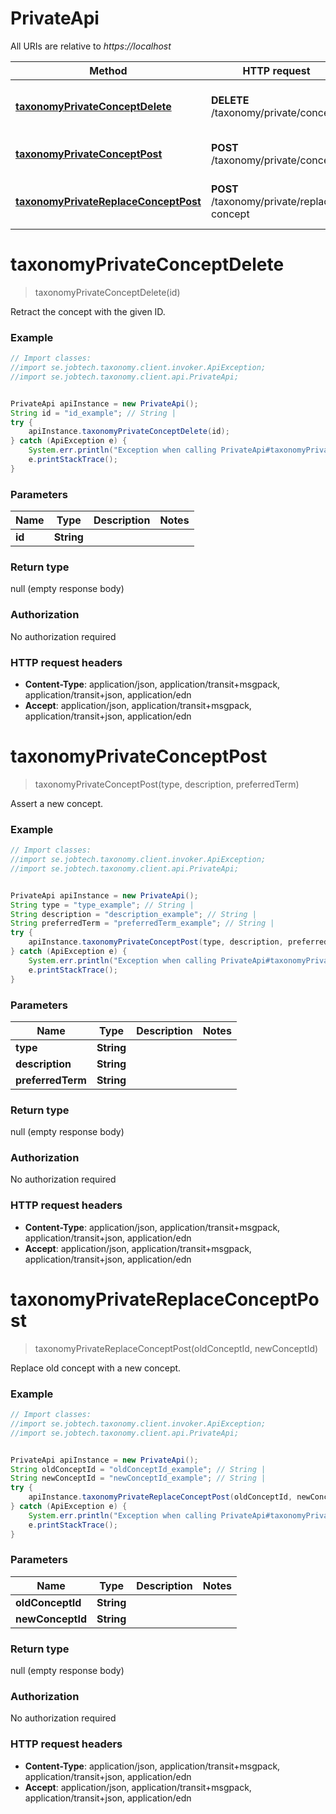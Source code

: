 # PrivateApi

All URIs are relative to *https://localhost*

Method | HTTP request | Description
------------- | ------------- | -------------
[**taxonomyPrivateConceptDelete**](PrivateApi.md#taxonomyPrivateConceptDelete) | **DELETE** /taxonomy/private/concept | Retract the concept with the given ID.
[**taxonomyPrivateConceptPost**](PrivateApi.md#taxonomyPrivateConceptPost) | **POST** /taxonomy/private/concept | Assert a new concept.
[**taxonomyPrivateReplaceConceptPost**](PrivateApi.md#taxonomyPrivateReplaceConceptPost) | **POST** /taxonomy/private/replace-concept | Replace old concept with a new concept.


<a name="taxonomyPrivateConceptDelete"></a>
# **taxonomyPrivateConceptDelete**
> taxonomyPrivateConceptDelete(id)

Retract the concept with the given ID.

### Example
```java
// Import classes:
//import se.jobtech.taxonomy.client.invoker.ApiException;
//import se.jobtech.taxonomy.client.api.PrivateApi;


PrivateApi apiInstance = new PrivateApi();
String id = "id_example"; // String | 
try {
    apiInstance.taxonomyPrivateConceptDelete(id);
} catch (ApiException e) {
    System.err.println("Exception when calling PrivateApi#taxonomyPrivateConceptDelete");
    e.printStackTrace();
}
```

### Parameters

Name | Type | Description  | Notes
------------- | ------------- | ------------- | -------------
 **id** | **String**|  |

### Return type

null (empty response body)

### Authorization

No authorization required

### HTTP request headers

 - **Content-Type**: application/json, application/transit+msgpack, application/transit+json, application/edn
 - **Accept**: application/json, application/transit+msgpack, application/transit+json, application/edn

<a name="taxonomyPrivateConceptPost"></a>
# **taxonomyPrivateConceptPost**
> taxonomyPrivateConceptPost(type, description, preferredTerm)

Assert a new concept.

### Example
```java
// Import classes:
//import se.jobtech.taxonomy.client.invoker.ApiException;
//import se.jobtech.taxonomy.client.api.PrivateApi;


PrivateApi apiInstance = new PrivateApi();
String type = "type_example"; // String | 
String description = "description_example"; // String | 
String preferredTerm = "preferredTerm_example"; // String | 
try {
    apiInstance.taxonomyPrivateConceptPost(type, description, preferredTerm);
} catch (ApiException e) {
    System.err.println("Exception when calling PrivateApi#taxonomyPrivateConceptPost");
    e.printStackTrace();
}
```

### Parameters

Name | Type | Description  | Notes
------------- | ------------- | ------------- | -------------
 **type** | **String**|  |
 **description** | **String**|  |
 **preferredTerm** | **String**|  |

### Return type

null (empty response body)

### Authorization

No authorization required

### HTTP request headers

 - **Content-Type**: application/json, application/transit+msgpack, application/transit+json, application/edn
 - **Accept**: application/json, application/transit+msgpack, application/transit+json, application/edn

<a name="taxonomyPrivateReplaceConceptPost"></a>
# **taxonomyPrivateReplaceConceptPost**
> taxonomyPrivateReplaceConceptPost(oldConceptId, newConceptId)

Replace old concept with a new concept.

### Example
```java
// Import classes:
//import se.jobtech.taxonomy.client.invoker.ApiException;
//import se.jobtech.taxonomy.client.api.PrivateApi;


PrivateApi apiInstance = new PrivateApi();
String oldConceptId = "oldConceptId_example"; // String | 
String newConceptId = "newConceptId_example"; // String | 
try {
    apiInstance.taxonomyPrivateReplaceConceptPost(oldConceptId, newConceptId);
} catch (ApiException e) {
    System.err.println("Exception when calling PrivateApi#taxonomyPrivateReplaceConceptPost");
    e.printStackTrace();
}
```

### Parameters

Name | Type | Description  | Notes
------------- | ------------- | ------------- | -------------
 **oldConceptId** | **String**|  |
 **newConceptId** | **String**|  |

### Return type

null (empty response body)

### Authorization

No authorization required

### HTTP request headers

 - **Content-Type**: application/json, application/transit+msgpack, application/transit+json, application/edn
 - **Accept**: application/json, application/transit+msgpack, application/transit+json, application/edn

